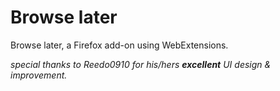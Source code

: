 # Browse later
Browse later, a Firefox add-on using WebExtensions.

_special thanks to Reedo0910 for his/hers **excellent** UI design & improvement._
